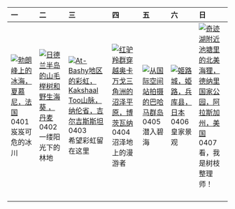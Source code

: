 | 一                                                                                                                                                                                               | 二                                                                                                                                                                                               | 三                                                                                                                                                                                                                           | 四                                                                                                                                                                                                         | 五                                                                                                                                                                                    | 六                                                                                                                                                                                 | 日                                                                                                                                                                                                          |
|:------------------------------------------------------------------------------------------------------------------------------------------------------------------------------------------------|:------------------------------------------------------------------------------------------------------------------------------------------------------------------------------------------------|:----------------------------------------------------------------------------------------------------------------------------------------------------------------------------------------------------------------------------|:----------------------------------------------------------------------------------------------------------------------------------------------------------------------------------------------------------|:-------------------------------------------------------------------------------------------------------------------------------------------------------------------------------------|:----------------------------------------------------------------------------------------------------------------------------------------------------------------------------------|:-----------------------------------------------------------------------------------------------------------------------------------------------------------------------------------------------------------|
| [![](https://www.bing.com/th?id=OHR.MontBlancGlacier_ZH-CN2918240023_320x240.jpg '勃朗峰上的冰海，夏慕尼，法国')](https://www.bing.com/th?id=OHR.MontBlancGlacier_ZH-CN2918240023_UHD.jpg)<br>0401<br>岌岌可危的冰川 | [![](https://www.bing.com/th?id=OHR.JutlandSpring_ZH-CN7785758539_320x240.jpg '日德兰半岛的山毛榉树和野生海葵 ，丹麦')](https://www.bing.com/th?id=OHR.JutlandSpring_ZH-CN7785758539_UHD.jpg)<br>0402<br>一缕阳光下的林地 | [![](https://www.bing.com/th?id=OHR.KyrgyzstanRainbow_ZH-CN8027219590_320x240.jpg 'At-Bashy地区的彩虹，Kakshaal Too山脉，纳伦省，吉尔吉斯斯坦')](https://www.bing.com/th?id=OHR.KyrgyzstanRainbow_ZH-CN8027219590_UHD.jpg)<br>0403<br>希望彩虹留在这里 | [![](https://www.bing.com/th?id=OHR.AntelopeBotswana_ZH-CN8253323519_320x240.jpg '红驴羚群穿越奥卡万戈三角洲的沼泽平原，博茨瓦纳')](https://www.bing.com/th?id=OHR.AntelopeBotswana_ZH-CN8253323519_UHD.jpg)<br>0404<br>沼泽地上的漫游者 | [![](https://www.bing.com/th?id=OHR.BahamasSpace_ZH-CN8053657656_320x240.jpg '从国际空间站拍摄的巴哈马群岛')](https://www.bing.com/th?id=OHR.BahamasSpace_ZH-CN8053657656_UHD.jpg)<br>0405<br>潜入碧海 | [![](https://www.bing.com/th?id=OHR.JapanHimeji_ZH-CN8344654166_320x240.jpg '姬路城，姫路，兵库县，日本')](https://www.bing.com/th?id=OHR.JapanHimeji_ZH-CN8344654166_UHD.jpg)<br>0406<br>皇家景观 | [![](https://www.bing.com/th?id=OHR.BeaverDenali_ZH-CN8736013851_320x240.jpg '奇迹湖附近池塘里的北美海狸，德纳里国家公园，阿拉斯加州，美国')](https://www.bing.com/th?id=OHR.BeaverDenali_ZH-CN8736013851_UHD.jpg)<br>0407<br>看，我是树枝整理师！ |
|                                                                                                                                                                                                 |                                                                                                                                                                                                 |                                                                                                                                                                                                                             |                                                                                                                                                                                                           |                                                                                                                                                                                      |                                                                                                                                                                                   |                                                                                                                                                                                                            |
|                                                                                                                                                                                                 |                                                                                                                                                                                                 |                                                                                                                                                                                                                             |                                                                                                                                                                                                           |                                                                                                                                                                                      |                                                                                                                                                                                   |                                                                                                                                                                                                            |
|                                                                                                                                                                                                 |                                                                                                                                                                                                 |                                                                                                                                                                                                                             |                                                                                                                                                                                                           |                                                                                                                                                                                      |                                                                                                                                                                                   |                                                                                                                                                                                                            |
|                                                                                                                                                                                                 |                                                                                                                                                                                                 |                                                                                                                                                                                                                             |                                                                                                                                                                                                           |                                                                                                                                                                                      |                                                                                                                                                                                   |                                                                                                                                                                                                            |